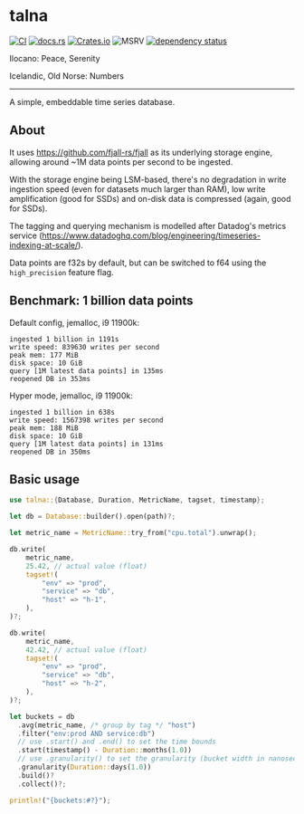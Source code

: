 # talna

[![CI](https://github.com/marvin-j97/talna/actions/workflows/test.yml/badge.svg)](https://github.com/marvin-j97/talna/actions/workflows/test.yml)
[![docs.rs](https://img.shields.io/docsrs/talna?color=green)](https://docs.rs/talna)
[![Crates.io](https://img.shields.io/crates/v/talna?color=blue)](https://crates.io/crates/talna)
![MSRV](https://img.shields.io/badge/MSRV-1.79.0-blue)
[![dependency status](https://deps.rs/repo/github/marvin-j97/talna/status.svg)](https://deps.rs/repo/github/marvin-j97/talna)

Ilocano: Peace, Serenity

Icelandic, Old Norse: Numbers

---

A simple, embeddable time series database.

## About

It uses <https://github.com/fjall-rs/fjall> as its underlying storage engine, allowing around ~1M data points per second to be ingested.

With the storage engine being LSM-based, there's no degradation in write ingestion speed (even for datasets much larger than RAM), low write amplification (good for SSDs) and on-disk data is compressed (again, good for SSDs).

The tagging and querying mechanism is modelled after Datadog's metrics service (<https://www.datadoghq.com/blog/engineering/timeseries-indexing-at-scale/>).

Data points are f32s by default, but can be switched to f64 using the `high_precision` feature flag.

## Benchmark: 1 billion data points

Default config, jemalloc, i9 11900k:

```
ingested 1 billion in 1191s
write speed: 839630 writes per second
peak mem: 177 MiB
disk space: 10 GiB
query [1M latest data points] in 135ms
reopened DB in 353ms
```

Hyper mode, jemalloc, i9 11900k:

```
ingested 1 billion in 638s
write speed: 1567398 writes per second
peak mem: 188 MiB
disk space: 10 GiB
query [1M latest data points] in 131ms
reopened DB in 350ms
```

## Basic usage

```rs
use talna::{Database, Duration, MetricName, tagset, timestamp};

let db = Database::builder().open(path)?;

let metric_name = MetricName::try_from("cpu.total").unwrap();

db.write(
    metric_name,
    25.42, // actual value (float)
    tagset!(
        "env" => "prod",
        "service" => "db",
        "host" => "h-1",
    ),
)?;

db.write(
    metric_name,
    42.42, // actual value (float)
    tagset!(
        "env" => "prod",
        "service" => "db",
        "host" => "h-2",
    ),
)?;

let buckets = db
  .avg(metric_name, /* group by tag */ "host")
  .filter("env:prod AND service:db")
  // use .start() and .end() to set the time bounds
  .start(timestamp() - Duration::months(1.0))
  // use .granularity() to set the granularity (bucket width in nanoseconds)
  .granularity(Duration::days(1.0))
  .build()?
  .collect()?;

println!("{buckets:#?}");
```
